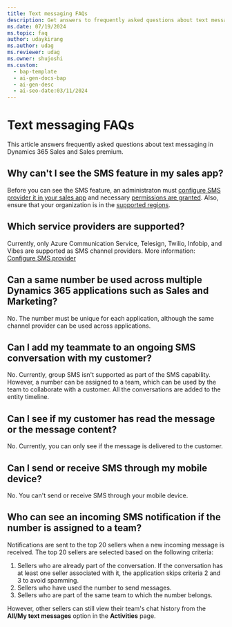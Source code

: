 ```yaml
---
title: Text messaging FAQs
description: Get answers to frequently asked questions about text messaging.
ms.date: 07/19/2024
ms.topic: faq
author: udaykirang
ms.author: udag
ms.reviewer: udag
ms.owner: shujoshi
ms.custom:
  - bap-template
  - ai-gen-docs-bap
  - ai-gen-desc
  - ai-seo-date:03/11/2024
---
```


# Text messaging FAQs

This article answers frequently asked questions about text messaging in Dynamics 365 Sales and Sales premium.

## Why can't I see the SMS feature in my sales app?​

Before you can see the SMS feature, an administraton must [configure SMS provider it in your sales app](configure-sms-provider.md) and necessary [permissions are granted](sms-intro.md#permissions-required). Also, ensure that your organization is in the [supported regions](sms-intro.md#in-which-regions-is-the-text-message-feature-available).​

## Which service providers are supported?

Currently, only Azure Communication Service, Telesign, Twilio, Infobip, and Vibes are supported as SMS channel providers.​ More information: [Configure SMS provider](configure-sms-provider.md)

## Can a same number be used across multiple Dynamics 365 applications such as Sales and Marketing?​

No. The number must be unique for each application, although the same channel provider can be used across applications.​

## Can I add my teammate to an ongoing SMS conversation with my customer?​

No. Currently, group SMS isn't supported as part of the SMS capability. However, a number can be assigned to a team, which can be used by the team to collaborate with a customer. All the conversations are added to the entity timeline.​

## Can I see if my customer has read the message or the message content?​

​No. Currently, you can only see if the message is delivered to the customer.

## Can I send or receive SMS through my mobile device?​

​No. You can't send or receive SMS through your mobile device.​

## Who can see an incoming SMS notification if the number is assigned to a team?​

Notifications are sent to the top 20 sellers when a new incoming message is received. The top 20 sellers are selected based on the following criteria:

1. Sellers who are already part of the conversation. If the conversation has at least one seller associated with it, the application skips criteria 2 and 3 to avoid spamming.
1. Sellers who have used the number to send messages.
1. Sellers who are part of the same team to which the number belongs.

However, other sellers can still view their team's chat history from the **All/My text messages** option in the **Activities** page. 
